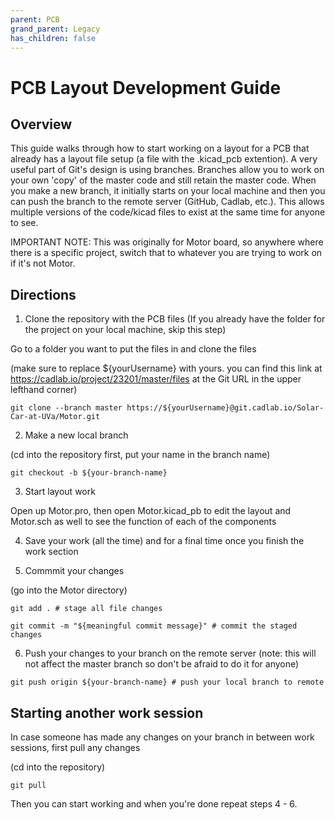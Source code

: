 ```yaml
---
parent: PCB
grand_parent: Legacy
has_children: false
---
```


# PCB Layout Development Guide
## Overview
This guide walks through how to start working on a layout for a PCB that already has a layout file setup (a file with the .kicad_pcb extention). A very useful part of Git's design is using branches. Branches allow you to work on your own 'copy' of the master code and still retain the master code. When you make a new branch, it initially starts on your local machine and then you can push the branch to the remote server (GitHub, Cadlab, etc.). This allows multiple versions of the code/kicad files to exist at the same time for anyone to see.

IMPORTANT NOTE: This was originally for Motor board, so anywhere where there is a specific project, switch that to whatever you are trying to work on if it's not Motor.

## Directions

1. Clone the repository with the PCB files (If you already have the folder for the project on your local machine, skip this step)

Go to a folder you want to put the files in and clone the files 

(make sure to replace ${yourUsername} with yours. you can find this link at https://cadlab.io/project/23201/master/files at the Git URL in the upper lefthand corner)

`git clone --branch master https://${yourUsername}@git.cadlab.io/Solar-Car-at-UVa/Motor.git`

2. Make a new local branch

(cd into the repository first, put your name in the branch name)

`git checkout -b ${your-branch-name}`

3. Start layout work

Open up Motor.pro, then open Motor.kicad_pb to edit the layout and Motor.sch as well to see the function of each of the components

4. Save your work (all the time) and for a final time once you finish the work section

5. Commmit your changes

(go into the Motor directory)

`git add . # stage all file changes`

`git commit -m "${meaningful commit message}" # commit the staged changes`

6. Push your changes to your branch on the remote server (note: this will not affect the master branch so don't be afraid to do it for anyone)

`git push origin ${your-branch-name} # push your local branch to remote`

## Starting another work session

In case someone has made any changes on your branch in between work sessions, first pull any changes

(cd into the repository)

`git pull`

Then you can start working and when you're done repeat steps 4 - 6.